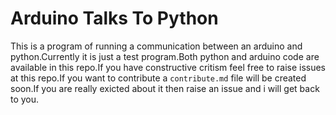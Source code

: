 Arduino Talks To Python
=========================


This is a program of running a communication between an arduino and python.Currently it is just a test program.Both python and arduino 
code are available in this repo.If you have constructive critism feel free to raise issues at this repo.If you want to contribute a 
``contribute.md`` file will be created soon.If you are really exicted about it then raise an issue and i will get back to you.
